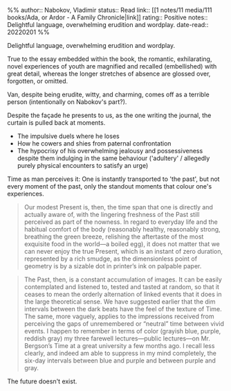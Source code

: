 %%
author:: Nabokov, Vladimir
status:: Read
link:: [[1 notes/11 media/111 books/Ada, or Ardor - A Family Chronicle|link]]
rating:: Positive
notes:: Delightful language, overwhelming erudition and wordplay.
date-read:: 20220201
%%


Delightful language, overwhelming erudition and wordplay.

True to the essay embedded within the book, the romantic, exhilarating, novel experiences of youth are magnified and recalled (embellished) with great detail, whereas the longer stretches of absence are glossed over, forgotten, or omitted.

Van, despite being erudite, witty, and charming, comes off as a terrible person (intentionally on Nabokov's part?).

Despite the façade he presents to us, as the one writing the journal, the curtain is pulled back at moments.

- The impulsive duels where he loses
- How he cowers and shies from paternal confrontation
- The hypocrisy of his overwhelming jealousy and possessiveness despite them indulging in the same behaviour ('adultery' / allegedly purely physical encounters to satisfy an urge)

Time as man perceives it:
One is instantly transported to 'the past', but not every moment of the past, only the standout moments that colour one's experiences.

> Our modest Present is, then, the time span that one is directly and actually aware of, with the lingering freshness of the Past still perceived as part of the nowness. In regard to everyday life and the habitual comfort of the body (reasonably healthy, reasonably strong, breathing the green breeze, relishing the aftertaste of the most exquisite food in the world—a boiled egg), it does not matter that we can never enjoy the true Present, which is an instant of zero duration, represented by a rich smudge, as the dimensionless point of geometry is by a sizable dot in printer’s ink on palpable paper.

> The Past, then, is a constant accumulation of images. It can be easily contemplated and listened to, tested and tasted at random, so that it ceases to mean the orderly alternation of linked events that it does in the large theoretical sense.
> We have suggested earlier that the dim intervals between the dark beats have the feel of the texture of Time. The same, more vaguely, applies to the impressions received from perceiving the gaps of unremembered or “neutral” time between vivid events. I happen to remember in terms of color (grayish blue, purple, reddish gray) my three farewell lectures—public lectures—on Mr. Bergson’s Time at a great university a few months ago. I recall less clearly, and indeed am able to suppress in my mind completely, the six-day intervals between blue and purple and between purple and gray.

The future doesn't exist.
